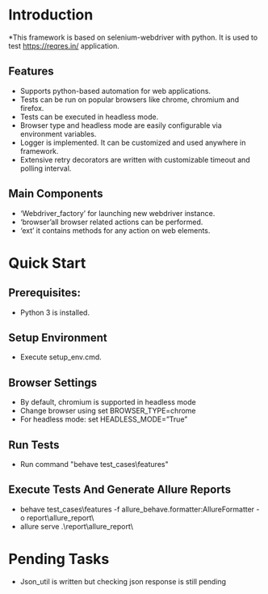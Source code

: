 # Introduction

*This framework is based on selenium-webdriver with python. It is used to test https://reqres.in/ application.

## Features

* Supports python-based automation for web applications.
* Tests can be run on popular browsers like chrome, chromium and firefox.
* Tests can be executed in headless mode.
* Browser type and headless mode are easily configurable via environment variables.
* Logger is implemented. It can be customized and used anywhere in framework.
* Extensive retry decorators are written with customizable timeout and polling interval.

## Main Components

* ‘Webdriver_factory’ for launching new webdriver instance.
* ‘browser’all browser related actions can be performed.
* ‘ext’ it contains methods for any action on web elements.

# Quick Start

## Prerequisites:

* Python 3 is installed.



## Setup Environment

* Execute setup_env.cmd.

## Browser Settings
* By default, chromium is supported in headless mode
* Change browser using set BROWSER_TYPE=chrome
* For headless mode: set HEADLESS_MODE=”True”

## Run Tests
* Run command "behave test_cases\features"

## Execute Tests And Generate Allure Reports
* behave test_cases\features -f allure_behave.formatter:AllureFormatter -o report\allure_report\
* allure serve .\report\allure_report\
# Pending Tasks
* Json_util is written but checking json response is still pending

